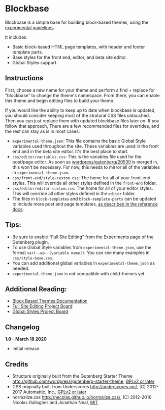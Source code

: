 # Blockbase

Blockbase is a simple base for building block-based themes, using the [experimental guidelines](https://developer.wordpress.org/block-editor/developers/themes/block-based-themes/). 

It includes: 

- Basic block-based HTML page templates, with header and footer template parts. 
- Base styles for the front end, editor, and beta site editor.
- Global Styles support.

## Instructions

First, choose a new name for your theme and perform a find + replace for "blockbase" to change the theme's namespace. From there, you can enable this theme and begin editing files to build your theme. 

If you would like the ability to keep up to date when blockbase is updated, you should consider keeping most of the strutural CSS files untouched. Then you can just replace them with updated blockbase files later on. If you follow that approach, There are a few recommended files for overrides, and the rest can stay as is in most cases: 

- `experimental-theme.json`: This file contains the basic Global Style variables used throughout the site. These variables are used in the front end and in the beta site editor. It's the best place to start.
- `css/editor/variables.css`: This is the variables file used for the post/page editor. As soon as [wordpress/gutenberg/20530](https://github.com/WordPress/gutenberg/pull/20530) is merged in, this won't be necessary. For now, this needs to mirror all of the variables in `experimental-theme.json`.  
- `css/front-end/style-custom.css`: The home for all of your front-end styles. This will override all other styles defined in the `front-end` folder.
- `css/editor/editor-custom.css`: The home for all of your editor styles. This will override all other styles defined in the `editor` folder.
- The files in `block-templates` and `block-template-parts` can be updated to include more post and page templates, [as described in the reference docs](https://developer.wordpress.org/block-editor/developers/themes/block-based-themes/). 

## Tips: 

- Be sure to enable “Full Site Editing” from the Experiments page of the Gutenberg plugin.
- To use Global Style variables from `experimental-theme.json`, use the format `var(--wp--[variable name])`. You can see many examples in `css/style-base.css`. 
- You can add additional global variables in `experimental-theme.json` as needed. 
- `experimental-theme.json` is not compatible with child-themes yet. 

## Additional Reading:

- [Block Based Themes Documentation](https://developer.wordpress.org/block-editor/developers/themes/block-based-themes/)
- [Full Site Editing Project Board](https://github.com/WordPress/gutenberg/projects/35)
- [Global Styles Project Board](https://github.com/WordPress/gutenberg/projects/40)

## Changelog

**1.0 - March 18 2020**
- Initial release

## Credits

* Structure originally built from the Gutenberg Starter Theme http://github.com/wordpress/gutenberg-starter-theme, [GPLv2 or later](https://www.gnu.org/licenses/gpl-2.0.html)
* CSS originally built from Underscores http://underscores.me/, (C) 2012-2017 Automattic, Inc., [GPLv2 or later](https://www.gnu.org/licenses/gpl-2.0.html)
* normalize.css http://necolas.github.io/normalize.css/, (C) 2012-2016 Nicolas Gallagher and Jonathan Neal, [MIT](http://opensource.org/licenses/MIT)
